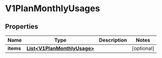 # V1PlanMonthlyUsages

## Properties
Name | Type | Description | Notes
------------ | ------------- | ------------- | -------------
**items** | [**List&lt;V1PlanMonthlyUsage&gt;**](V1PlanMonthlyUsage.md) |  |  [optional]
